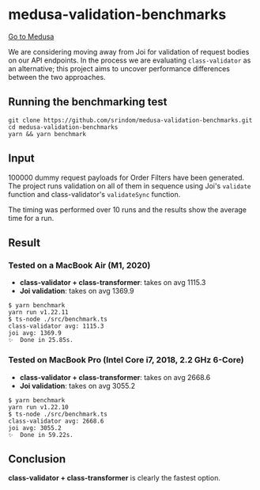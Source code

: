 # medusa-validation-benchmarks

[Go to Medusa](https://github.com/medusajs/medusa)

We are considering moving away from Joi for validation of request bodies on our API endpoints. In the process we are evaluating `class-validator` as an alternative; this project aims to uncover performance differences between the two approaches.

## Running the benchmarking test
```
git clone https://github.com/srindom/medusa-validation-benchmarks.git
cd medusa-validation-benchmarks
yarn && yarn benchmark
```

## Input

100000 dummy request payloads for Order Filters have been generated. The project runs validation on all of them in sequence using Joi's `validate` function and class-validator's `validateSync` function.

The timing was performed over 10 runs and the results show the average time for a run.

## Result

### Tested on a MacBook Air (M1, 2020)

- **class-validator + class-transformer**: takes on avg 1115.3
- **Joi validation**: takes on avg 1369.9

```
$ yarn benchmark
yarn run v1.22.11
$ ts-node ./src/benchmark.ts
class-validator avg: 1115.3
joi avg: 1369.9
✨  Done in 25.85s.
```

### Tested on MacBook Pro (Intel Core i7, 2018, 2.2 GHz 6-Core)

- **class-validator + class-transformer**: takes on avg 2668.6
- **Joi validation**: takes on avg 3055.2

```
$ yarn benchmark
yarn run v1.22.10
$ ts-node ./src/benchmark.ts
class-validator avg: 2668.6
joi avg: 3055.2
✨  Done in 59.22s.
```

## Conclusion

**class-validator + class-transformer** is clearly the fastest option.
